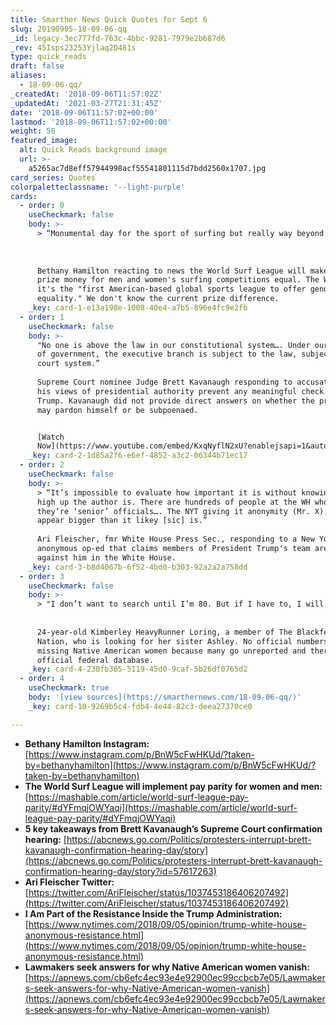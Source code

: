 ```yaml
---
title: Smarther News Quick Quotes for Sept 6
slug: 20190905-18-09-06-qq
_id: legacy-3ec777fd-763c-4bbc-9281-7979e2b687d6
_rev: 45Isps23253Yjlaq2D481s
type: quick_reads
draft: false
aliases:
  - 18-09-06-qq/
_createdAt: '2018-09-06T11:57:02Z'
_updatedAt: '2021-03-27T21:31:45Z'
date: '2018-09-06T11:57:02+00:00'
lastmod: '2018-09-06T11:57:02+00:00'
weight: 50
featured_image:
  alt: Quick Reads background image
  url: >-
    a5265ac7d8eff57944998acf55541801115d7bdd2560x1707.jpg
card_series: Quotes
colorpaletteclassname: '--light-purple'
cards:
  - order: 0
    useCheckmark: false
    body: >-
      > “Monumental day for the sport of surfing but really way beyond!!!”  
        
        
        
      Bethany Hamilton reacting to news the World Surf League will make the
      prize money for men and women's surfing competitions equal. The WSL says
      it's the "first American-based global sports league to offer gender pay
      equality." We don't know the current prize difference.
    _key: card-1-e13a198e-1008-40e4-a7b5-896e4fc9e2fb
  - order: 1
    useCheckmark: false
    body: >-
      "No one is above the law in our constitutional system…. Under our system
      of government, the executive branch is subject to the law, subject to the
      court system.”  
        
      Supreme Court nominee Judge Brett Kavanaugh responding to accusations that
      his views of presidential authority prevent any meaningful check of Pres.
      Trump. Kavanaugh did not provide direct answers on whether the president
      may pardon himself or be subpoenaed.


      [Watch
      Now](https://www.youtube.com/embed/KxqNyflN2xU?enablejsapi=1&autoplay=1&rel=0)
    _key: card-2-1d85a2f6-e6ef-4852-a3c2-06344b71ec17
  - order: 2
    useCheckmark: false
    body: >-
      > “It’s impossible to evaluate how important it is without knowing how
      high up the author is. There are hundreds of people at the WH who think
      they’re ‘senior’ officials…. The NYT giving it anonymity (Mr. X), makes it
      appear bigger than it likey [sic] is.”  
        
      Ari Fleischer, fmr White House Press Sec., responding to a New York Times
      anonymous op-ed that claims members of President Trump's team are working
      against him in the White House.
    _key: card-3-b8d4067b-6f52-4bd0-b303-92a2a2a758dd
  - order: 3
    useCheckmark: false
    body: >-
      > "I don’t want to search until I’m 80. But if I have to, I will."  
        
        
      24-year-old Kimberley HeavyRunner Loring, a member of The Blackfeet
      Nation, who is looking for her sister Ashley. No official numbers exist on
      missing Native American women because many go unreported and there's no
      official federal database.
    _key: card-4-230fb365-5119-45d0-9caf-5b26df0765d2
  - order: 4
    useCheckmark: true
    body: '[view sources](https://smarthernews.com/18-09-06-qq/)'
    _key: card-10-9269b5c4-fdb4-4e44-82c3-deea27370ce0

---
```

* **Bethany Hamilton Instagram:**  
[https://www.instagram.com/p/BnW5cFwHKUd/?taken-by=bethanyhamilton](https://www.instagram.com/p/BnW5cFwHKUd/?taken-by=bethanyhamilton)
* **The World Surf League will implement pay parity for women and men:**  
[https://mashable.com/article/world-surf-league-pay-parity/#dYFmqjOWYaqi](https://mashable.com/article/world-surf-league-pay-parity/#dYFmqjOWYaqi)
* **5 key takeaways from Brett Kavanaugh’s Supreme Court confirmation hearing:** [https://abcnews.go.com/Politics/protesters-interrupt-brett-kavanaugh-confirmation-hearing-day/story](https://abcnews.go.com/Politics/protesters-interrupt-brett-kavanaugh-confirmation-hearing-day/story?id=57617263)
* **Ari Fleischer Twitter:**  
[https://twitter.com/AriFleischer/status/1037453186406207492](https://twitter.com/AriFleischer/status/1037453186406207492)
* **I Am Part of the Resistance Inside the Trump Administration:**  
[https://www.nytimes.com/2018/09/05/opinion/trump-white-house-anonymous-resistance.html](https://www.nytimes.com/2018/09/05/opinion/trump-white-house-anonymous-resistance.html)
* **Lawmakers seek answers for why Native American women vanish:** [https://apnews.com/cb6efc4ec93e4e92900ec99ccbcb7e05/Lawmakers-seek-answers-for-why-Native-American-women-vanish](https://apnews.com/cb6efc4ec93e4e92900ec99ccbcb7e05/Lawmakers-seek-answers-for-why-Native-American-women-vanish)